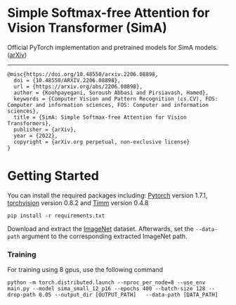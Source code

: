 # Simple Softmax-free Attention for Vision Transformer (SimA)


Official PyTorch implementation and pretrained models for SimA models. ([arXiv](https://arxiv.org/abs/2206.08898)) 

---

```
@misc{https://doi.org/10.48550/arxiv.2206.08898,
  doi = {10.48550/ARXIV.2206.08898},
  url = {https://arxiv.org/abs/2206.08898},
  author = {Koohpayegani, Soroush Abbasi and Pirsiavash, Hamed},
  keywords = {Computer Vision and Pattern Recognition (cs.CV), FOS: Computer and information sciences, FOS: Computer and information sciences},
  title = {SimA: Simple Softmax-free Attention for Vision Transformers},
  publisher = {arXiv},
  year = {2022},  
  copyright = {arXiv.org perpetual, non-exclusive license}
}
```

# Getting Started


You can install the required packages including: [Pytorch](https://pytorch.org/) version 1.7.1, [torchvision](https://pytorch.org/vision/stable/index.html) version 0.8.2 and [Timm](https://github.com/rwightman/pytorch-image-models) version 0.4.8
```
pip install -r requirements.txt
```

Download and extract the [ImageNet](https://imagenet.stanford.edu/) dataset. Afterwards, set the ```--data-path``` argument to the corresponding extracted ImageNet path.





### Training

For training using 8 gpus, use the following command

```
python -m torch.distributed.launch --nproc_per_node=8 --use_env main.py --model sima_small_12_p16 --epochs 400 --batch-size 128 --drop-path 0.05 --output_dir [OUTPUT_PATH]   --data-path [DATA_PATH]
```
